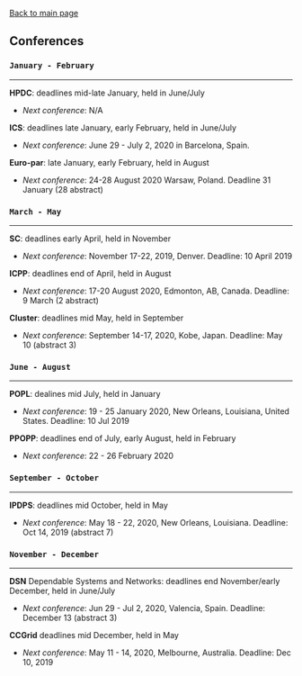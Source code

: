 [Back to main page](./index.html)

## Conferences

### `January - February`
---

**HPDC**: deadlines mid-late January, held in June/July
  - *Next conference*: N/A

**ICS**: deadlines late January, early February, held in June/July
  - *Next conference*: June 29 - July 2, 2020 in Barcelona, Spain.

**Euro-par**: late January, early February, held in August
  - *Next conference*: 24-28 August 2020 Warsaw, Poland. Deadline 31 January (28 abstract)


### `March - May`
---

**SC**: deadlines early April, held in November
  - *Next conference*: November 17-22, 2019, Denver. Deadline: 10 April 2019

**ICPP**: deadlines end of April, held in August
  - *Next conference*: 17-20 August 2020, Edmonton, AB, Canada. Deadline: 9 March (2 abstract)

**Cluster**: deadlines mid May, held in September
  - *Next conference*: September 14-17, 2020, Kobe, Japan. Deadline: May 10 (abstract 3)


### `June - August`
---

**POPL**: dealines mid July, held in January
  - *Next conference*: 19 - 25 January 2020, New Orleans, Louisiana, United States. Deadline: 10 Jul 2019

**PPOPP**: deadlines end of July, early August, held in February
  - *Next conference*: 22 - 26 February 2020 


### `September - October`
---

**IPDPS**: deadlines mid October, held in May
  - *Next conference*: May 18 - 22, 2020, New Orleans, Louisiana. Deadline: Oct 14, 2019 (abstract 7)


### `November - December`
---

**DSN** Dependable Systems and Networks: deadlines end November/early December, held in June/July
  - *Next conference*: Jun 29 - Jul 2, 2020, Valencia, Spain. Deadline: December 13 (abstract 3)

**CCGrid** deadlines mid December, held in May
  - *Next conference*: May 11 - 14, 2020, Melbourne, Australia. Deadline: Dec 10, 2019
